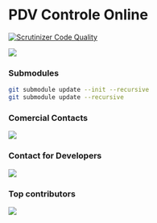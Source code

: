 # PDV Controle Online

[![Scrutinizer Code Quality](https://scrutinizer-ci.com/g/controleonline/pdv-community/badges/quality-score.png?b=master)](https://scrutinizer-ci.com/g/controleonline/pdv-platform-community/?branch=master)

<a href="https://github.com/ControleOnline/pdv-community" target="_blank">
  <img src="https://www.cielo.com.br/assets_cielo/cielo_store/features/mobile/cielo-lio.png" />
</a>


### Submodules
```bash
git submodule update --init --recursive
git submodule update --recursive
```



### Comercial Contacts

<a href="https://www.controleonline.com/" target="_blank">
  <img src="https://www.controleonline.com/wp-content/uploads/2018/09/logo_cc_sembranco.svg" />
</a>



### Contact for Developers

<a href="https://chat.whatsapp.com/KtplmnuqcXK9nIETLcYBGt" target="_blank">
  <img src="https://static.whatsapp.net/rsrc.php/yZ/r/JvsnINJ2CZv.svg" />
</a>

### Top contributors

<a href="https://github.com/ControleOnline/pdv-community/graphs/contributors" target="_blank">
  <img src="https://contrib.rocks/image?repo=ControleOnline/pdv-community" />
</a>


